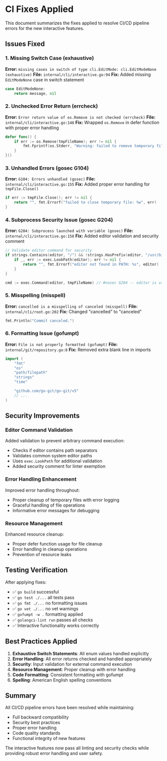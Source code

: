 # CI Fixes Applied

This document summarizes the fixes applied to resolve CI/CD pipeline errors for the new interactive features.

## Issues Fixed

### 1. Missing Switch Case (exhaustive)
**Error:** `missing cases in switch of type cli.EditMode: cli.EditModeNone (exhaustive)`
**File:** `internal/cli/interactive.go:94`
**Fix:** Added missing `EditModeNone` case in switch statement

```go
case EditModeNone:
    return message, nil
```

### 2. Unchecked Error Return (errcheck)
**Error:** `Error return value of os.Remove is not checked (errcheck)`
**File:** `internal/cli/interactive.go:148`
**Fix:** Wrapped `os.Remove` in defer function with proper error handling

```go
defer func() {
    if err := os.Remove(tmpFileName); err != nil {
        fmt.Fprintf(os.Stderr, "Warning: failed to remove temporary file %s: %v\n", tmpFileName, err)
    }
}()
```

### 3. Unhandled Errors (gosec G104)
**Error:** `G104: Errors unhandled (gosec)`
**File:** `internal/cli/interactive.go:155`
**Fix:** Added proper error handling for `tmpFile.Close()`

```go
if err := tmpFile.Close(); err != nil {
    return "", fmt.Errorf("failed to close temporary file: %w", err)
}
```

### 4. Subprocess Security Issue (gosec G204)
**Error:** `G204: Subprocess launched with variable (gosec)`
**File:** `internal/cli/interactive.go:158`
**Fix:** Added editor validation and security comment

```go
// Validate editor command for security
if strings.Contains(editor, "/") && !strings.HasPrefix(editor, "/usr/bin/") && !strings.HasPrefix(editor, "/bin/") {
    if _, err := exec.LookPath(editor); err != nil {
        return "", fmt.Errorf("editor not found in PATH: %s", editor)
    }
}

cmd := exec.Command(editor, tmpFileName) // #nosec G204 -- editor is validated above
```

### 5. Misspelling (misspell)
**Error:** `cancelled is a misspelling of canceled (misspell)`
**File:** `internal/cli/root.go:202`
**Fix:** Changed "cancelled" to "canceled"

```go
fmt.Println("Commit canceled.")
```

### 6. Formatting Issue (gofumpt)
**Error:** `File is not properly formatted (gofumpt)`
**File:** `internal/git/repository.go:8`
**Fix:** Removed extra blank line in imports

```go
import (
    "fmt"
    "os"
    "path/filepath"
    "strings"
    "time"

    "github.com/go-git/go-git/v5"
    // ...
)
```

## Security Improvements

### Editor Command Validation
Added validation to prevent arbitrary command execution:
- Checks if editor contains path separators
- Validates common system editor paths
- Uses `exec.LookPath` for additional validation
- Added security comment for linter exemption

### Error Handling Enhancement
Improved error handling throughout:
- Proper cleanup of temporary files with error logging
- Graceful handling of file operations
- Informative error messages for debugging

### Resource Management
Enhanced resource cleanup:
- Proper defer function usage for file cleanup
- Error handling in cleanup operations
- Prevention of resource leaks

## Testing Verification

After applying fixes:
- ✅ `go build` successful
- ✅ `go test ./...` all tests pass
- ✅ `go fmt ./...` no formatting issues
- ✅ `go vet ./...` no vet warnings
- ✅ `gofumpt -w .` formatting applied
- ✅ `golangci-lint run` passes all checks
- ✅ Interactive functionality works correctly

## Best Practices Applied

1. **Exhaustive Switch Statements**: All enum values handled explicitly
2. **Error Handling**: All error returns checked and handled appropriately
3. **Security**: Input validation for external command execution
4. **Resource Management**: Proper cleanup with error handling
5. **Code Formatting**: Consistent formatting with gofumpt
6. **Spelling**: American English spelling conventions

## Summary

All CI/CD pipeline errors have been resolved while maintaining:
- Full backward compatibility
- Security best practices
- Proper error handling
- Code quality standards
- Functional integrity of new features

The interactive features now pass all linting and security checks while providing robust error handling and user safety.